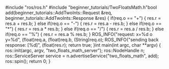 #include "ros/ros.h" #include "beginner_tutorials/TwoFloatsMath.h"bool add(beginner_tutorials::AddTwoInts::Request &req, beginner_tutorials::AddTwoInts::Response  &res) { if(req.o == "+") { res.r  = res.a + res.b; } else if(req.o ==  "-") { res.r =
res.a - res.b; } else if(req.o == "*") { res.r = res.a * res.b; } else if(req.o == "/") { res.r = res.a / res.b; } else if(req.o == "%") { res.r = res.a % res.b; } ROS_INFO("request: x=%d o y=%d", (float)req.a, (float)req.b, (String)req.o); ROS_INFO("sending back response: [%d]", (float)res.r); return true; }int  main(int argc,  char **argv)  { ros::init(argc,  argv, "two_floats_math_server");  ros::NodeHandle n;  ros::ServiceServer service  = n.advertiseService("two_floats_math",  add);
ros::spin(); return 0; }
